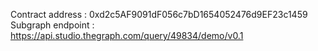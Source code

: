 Contract address : 0xd2c5AF9091dF056c7bD1654052476d9EF23c1459
Subgraph endpoint :  https://api.studio.thegraph.com/query/49834/demo/v0.1